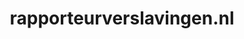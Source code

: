 ---
layout: post
title:  "rapporteurverslavingen.nl"
internal_url:  "/dutchgov/rapporteurverslavingen.nl.html"
categories: dutchgov
---